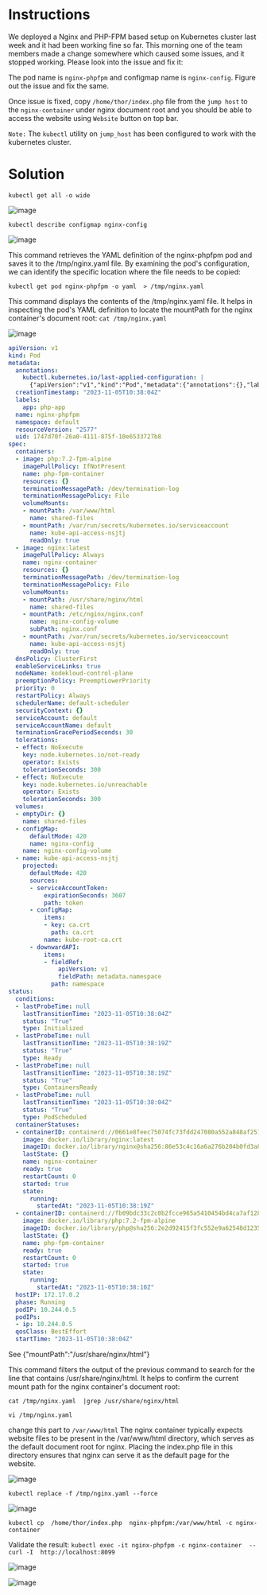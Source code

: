 # Instructions

We deployed a Nginx and PHP-FPM based setup on Kubernetes cluster last week and it had been working fine so far. This morning one of the team members made a change somewhere which caused some issues, and it stopped working. Please look into the issue and fix it:

The pod name is `nginx-phpfpm` and configmap name is `nginx-config`. Figure out the issue and fix the same.

Once issue is fixed, copy `/home/thor/index.php` file from the `jump host` to the `nginx-container` under nginx document root and you should be able to access the website using `Website` button on top bar.

`Note:` The `kubectl` utility on `jump_host` has been configured to work with the kubernetes cluster.

# Solution

`kubectl get all -o wide`

![image](https://github.com/janaom/KodeKloud-Engineer-2.0/assets/83917694/8321f3b5-75ce-40bd-95fc-409c5c7e2abf)


`kubectl describe configmap nginx-config`

![image](https://github.com/janaom/KodeKloud-Engineer-2.0/assets/83917694/776fb86f-3e83-481e-8188-7e0b9bce79eb)


This command retrieves the YAML definition of the nginx-phpfpm pod and saves it to the /tmp/nginx.yaml file. By examining the pod's configuration, we can identify the specific location where the file needs to be copied:

`kubectl get pod nginx-phpfpm -o yaml  > /tmp/nginx.yaml`

This command displays the contents of the /tmp/nginx.yaml file. It helps in inspecting the pod's YAML definition to locate the mountPath for the nginx container's document root:
`cat /tmp/nginx.yaml`

![image](https://github.com/janaom/KodeKloud-Engineer-2.0/assets/83917694/5a120f78-9b6e-4539-9a0b-3ce3626855b2)


```YAML
apiVersion: v1
kind: Pod
metadata:
  annotations:
    kubectl.kubernetes.io/last-applied-configuration: |
      {"apiVersion":"v1","kind":"Pod","metadata":{"annotations":{},"labels":{"app":"php-app"},"name":"nginx-phpfpm","namespace":"default"},"spec":{"containers":[{"image":"php:7.2-fpm-alpine","name":"php-fpm-container","volumeMounts":[{"mountPath":"/var/www/html","name":"shared-files"}]},{"image":"nginx:latest","name":"nginx-container","volumeMounts":[{"mountPath":"/usr/share/nginx/html","name":"shared-files"},{"mountPath":"/etc/nginx/nginx.conf","name":"nginx-config-volume","subPath":"nginx.conf"}]}],"volumes":[{"emptyDir":{},"name":"shared-files"},{"configMap":{"name":"nginx-config"},"name":"nginx-config-volume"}]}}
  creationTimestamp: "2023-11-05T10:38:04Z"
  labels:
    app: php-app
  name: nginx-phpfpm
  namespace: default
  resourceVersion: "2577"
  uid: 1747d70f-26a0-4111-875f-10e6533727b8
spec:
  containers:
  - image: php:7.2-fpm-alpine
    imagePullPolicy: IfNotPresent
    name: php-fpm-container
    resources: {}
    terminationMessagePath: /dev/termination-log
    terminationMessagePolicy: File
    volumeMounts:
    - mountPath: /var/www/html
      name: shared-files
    - mountPath: /var/run/secrets/kubernetes.io/serviceaccount
      name: kube-api-access-nsjtj
      readOnly: true
  - image: nginx:latest
    imagePullPolicy: Always
    name: nginx-container
    resources: {}
    terminationMessagePath: /dev/termination-log
    terminationMessagePolicy: File
    volumeMounts:
    - mountPath: /usr/share/nginx/html
      name: shared-files
    - mountPath: /etc/nginx/nginx.conf
      name: nginx-config-volume
      subPath: nginx.conf
    - mountPath: /var/run/secrets/kubernetes.io/serviceaccount
      name: kube-api-access-nsjtj
      readOnly: true
  dnsPolicy: ClusterFirst
  enableServiceLinks: true
  nodeName: kodekloud-control-plane
  preemptionPolicy: PreemptLowerPriority
  priority: 0
  restartPolicy: Always
  schedulerName: default-scheduler
  securityContext: {}
  serviceAccount: default
  serviceAccountName: default
  terminationGracePeriodSeconds: 30
  tolerations:
  - effect: NoExecute
    key: node.kubernetes.io/not-ready
    operator: Exists
    tolerationSeconds: 300
  - effect: NoExecute
    key: node.kubernetes.io/unreachable
    operator: Exists
    tolerationSeconds: 300
  volumes:
  - emptyDir: {}
    name: shared-files
  - configMap:
      defaultMode: 420
      name: nginx-config
    name: nginx-config-volume
  - name: kube-api-access-nsjtj
    projected:
      defaultMode: 420
      sources:
      - serviceAccountToken:
          expirationSeconds: 3607
          path: token
      - configMap:
          items:
          - key: ca.crt
            path: ca.crt
          name: kube-root-ca.crt
      - downwardAPI:
          items:
          - fieldRef:
              apiVersion: v1
              fieldPath: metadata.namespace
            path: namespace
status:
  conditions:
  - lastProbeTime: null
    lastTransitionTime: "2023-11-05T10:38:04Z"
    status: "True"
    type: Initialized
  - lastProbeTime: null
    lastTransitionTime: "2023-11-05T10:38:19Z"
    status: "True"
    type: Ready
  - lastProbeTime: null
    lastTransitionTime: "2023-11-05T10:38:19Z"
    status: "True"
    type: ContainersReady
  - lastProbeTime: null
    lastTransitionTime: "2023-11-05T10:38:04Z"
    status: "True"
    type: PodScheduled
  containerStatuses:
  - containerID: containerd://0661e8feec75074fc73fdd247080a552a848af2518840b99c24483f689ad3eec
    image: docker.io/library/nginx:latest
    imageID: docker.io/library/nginx@sha256:86e53c4c16a6a276b204b0fd3a8143d86547c967dc8258b3d47c3a21bb68d3c6
    lastState: {}
    name: nginx-container
    ready: true
    restartCount: 0
    started: true
    state:
      running:
        startedAt: "2023-11-05T10:38:19Z"
  - containerID: containerd://fb09bdc33c2c0b2fcce965a5410454bd4ca7af1281bb7f9410999c90ee0d6250
    image: docker.io/library/php:7.2-fpm-alpine
    imageID: docker.io/library/php@sha256:2e2d92415f3fc552e9a62548d1235f852c864fcdc94bcf2905805d92baefc87f
    lastState: {}
    name: php-fpm-container
    ready: true
    restartCount: 0
    started: true
    state:
      running:
        startedAt: "2023-11-05T10:38:10Z"
  hostIP: 172.17.0.2
  phase: Running
  podIP: 10.244.0.5
  podIPs:
  - ip: 10.244.0.5
  qosClass: BestEffort
  startTime: "2023-11-05T10:38:04Z"
```

See {"mountPath":"/usr/share/nginx/html”}

This command filters the output of the previous command to search for the line that contains /usr/share/nginx/html. It helps to confirm the current mount path for the nginx container's document root:

`cat /tmp/nginx.yaml  |grep /usr/share/nginx/html`

`vi /tmp/nginx.yaml`

change this part to `/var/www/html`
The nginx container typically expects website files to be present in the /var/www/html directory, which serves as the default document root for nginx. Placing the index.php file in this directory ensures that nginx can serve it as the default page for the website.

![image](https://github.com/janaom/KodeKloud-Engineer-2.0/assets/83917694/182d00e4-1293-4795-8f45-c5a675f9d2f1)


`kubectl replace -f /tmp/nginx.yaml --force`

![image](https://github.com/janaom/KodeKloud-Engineer-2.0/assets/83917694/64949b9d-37f6-4906-95e5-93bb236df0d6)


`kubectl cp  /home/thor/index.php  nginx-phpfpm:/var/www/html -c nginx-container`


Validate the result:
`kubectl exec -it nginx-phpfpm -c nginx-container  -- curl -I  http://localhost:8099`

![image](https://github.com/janaom/KodeKloud-Engineer-2.0/assets/83917694/0fae3aea-bdf1-4542-9212-ab1b1288db9d)

![image](https://github.com/janaom/KodeKloud-Engineer-2.0/assets/83917694/3409b652-a29d-4901-9bfe-a9cc5af2d3b0)


